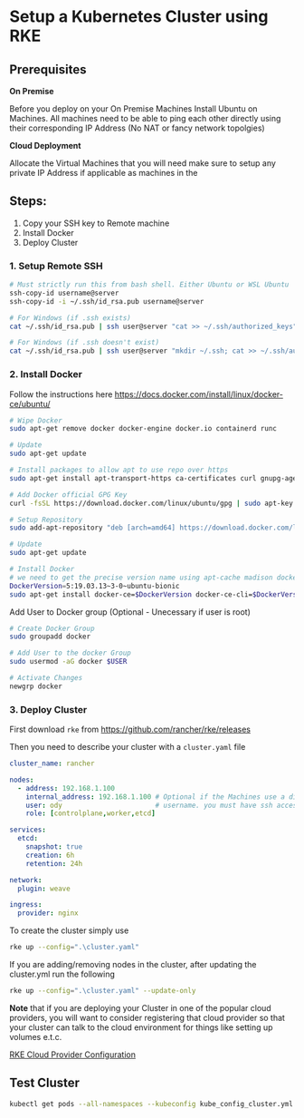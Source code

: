 # Setup a Kubernetes Cluster using RKE

## Prerequisites
**On Premise**

Before you deploy on your On Premise Machines
Install Ubuntu on Machines. All machines need to be able to ping each other directly using their corresponding IP Address (No NAT or fancy network topolgies)

**Cloud Deployment**

Allocate the Virtual Machines that you will need make sure to setup any private IP Address if applicable as machines in the

## Steps:
  1. Copy your SSH key to Remote machine
  2. Install Docker
  3. Deploy Cluster

### 1. Setup Remote SSH

```bash
# Must strictly run this from bash shell. Either Ubuntu or WSL Ubuntu
ssh-copy-id username@server
ssh-copy-id -i ~/.ssh/id_rsa.pub username@server

# For Windows (if .ssh exists)
cat ~/.ssh/id_rsa.pub | ssh user@server "cat >> ~/.ssh/authorized_keys"

# For Windows (if .ssh doesn't exist)
cat ~/.ssh/id_rsa.pub | ssh user@server "mkdir ~/.ssh; cat >> ~/.ssh/authorized_keys"
```

### 2. Install Docker

Follow the instructions here https://docs.docker.com/install/linux/docker-ce/ubuntu/
```bash
# Wipe Docker
sudo apt-get remove docker docker-engine docker.io containerd runc

# Update
sudo apt-get update

# Install packages to allow apt to use repo over https
sudo apt-get install apt-transport-https ca-certificates curl gnupg-agent software-properties-common

# Add Docker official GPG Key
curl -fsSL https://download.docker.com/linux/ubuntu/gpg | sudo apt-key add -

# Setup Repository
sudo add-apt-repository "deb [arch=amd64] https://download.docker.com/linux/ubuntu $(lsb_release -cs) stable"

# Update
sudo apt-get update

# Install Docker
# we need to get the precise version name using apt-cache madison docker-ce and then set it as below
DockerVersion=5:19.03.13~3-0~ubuntu-bionic
sudo apt-get install docker-ce=$DockerVersion docker-ce-cli=$DockerVersion containerd.io
```

Add User to Docker group (Optional - Unecessary if user is root)
```bash
# Create Docker Group
sudo groupadd docker

# Add User to the docker Group
sudo usermod -aG docker $USER

# Activate Changes
newgrp docker
```


### 3. Deploy Cluster

First download `rke` from https://github.com/rancher/rke/releases

Then you need to describe your cluster with a `cluster.yaml` file

```yaml
cluster_name: rancher

nodes:
  - address: 192.168.1.100
    internal_address: 192.168.1.100 # Optional if the Machines use a different IP from the Public IP
    user: ody                       # username. you must have ssh access to the Server
    role: [controlplane,worker,etcd]

services:
  etcd:
    snapshot: true
    creation: 6h
    retention: 24h

network:
  plugin: weave

ingress:
  provider: nginx
```

To create the cluster simply use

```bash
rke up --config=".\cluster.yaml"
```

If you are adding/removing nodes in the cluster, after updating the cluster.yml run the following

```bash
rke up --config=".\cluster.yaml" --update-only
```

**Note** that if you are deploying your Cluster in one of the popular cloud providers, you will want to consider registering that cloud provider so that your cluster can talk to the cloud environment for things like setting up volumes e.t.c.

[RKE Cloud Provider Configuration](https://rancher.com/docs/rke/latest/en/config-options/cloud-providers/)

## Test Cluster

```bash
kubectl get pods --all-namespaces --kubeconfig kube_config_cluster.yml
```
